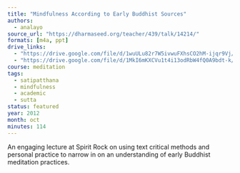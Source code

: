 ```yaml
---
title: "Mindfulness According to Early Buddhist Sources"
authors:
  - analayo
source_url: "https://dharmaseed.org/teacher/439/talk/14214/"
formats: [m4a, ppt]
drive_links:
  - "https://drive.google.com/file/d/1wuULu82r7W5ivwuFXhsCO2hM-ijqr9Vj/view?usp=drivesdk"
  - "https://drive.google.com/file/d/1MkI6mKXCVu1t4i13odRbW4fQ0A9bdt-k/view?usp=drivesdk"
course: meditation
tags:
  - satipatthana
  - mindfulness
  - academic
  - sutta
status: featured
year: 2012
month: oct
minutes: 114
---
```


An engaging lecture at Spirit Rock on using text critical methods and personal practice to narrow in on an understanding of early Buddhist meditation practices.
